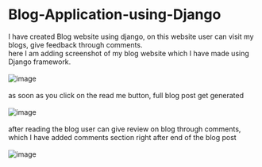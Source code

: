 # Blog-Application-using-Django
I have created Blog website using django, on this website user can visit my blogs, give feedback through comments.<br>
here I am adding screenshot of my blog website which I have made using Django framework.<br>
<br>
![image](https://github.com/sayali-kumbhar/Blog-Application-using-Django/assets/124874136/58a6842d-c9d1-49c8-a8eb-09438d37cfdd)
<br>
<br>
as soon as you click on the read me button, full blog post get generated <br>
<br>
![image](https://github.com/sayali-kumbhar/Blog-Application-using-Django/assets/124874136/156f9fda-ec5b-42bb-b752-03d0e5a8a2a7)
<br>
<br>
after reading the blog user can give review on blog through comments, which I have added comments section right after end of the blog post <br>
<br>
![image](https://github.com/sayali-kumbhar/Blog-Application-using-Django/assets/124874136/a350310f-8963-4f12-aaa4-711512d37561)

